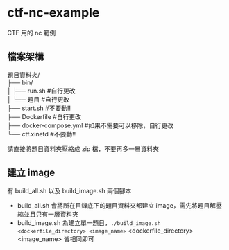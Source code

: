 # ctf-nc-example
CTF 用的 nc 範例  

## 檔案架構
題目資料夾/  
├── bin/  
│   ├── run.sh #自行更改  
│   └── 題目 #自行更改  
├── start.sh #不要動!!  
├── Dockerfile #自行更改  
├── docker-compose.yml #如果不需要可以移除，自行更改  
└── ctf.xinetd #不要動!!  

請直接將題目資料夾壓縮成 zip 檔，不要再多一層資料夾  

## 建立 image
有 build_all.sh 以及 build_image.sh 兩個腳本  
- build_all.sh 會將所在目錄底下的題目資料夾都建立 image，需先將題目解壓縮並且只有一層資料夾  
- build_image.sh 為建立單一題目，`./build_image.sh <dockerfile_directory> <image_name>` <dockerfile_directory> <image_name> 皆相同即可  
